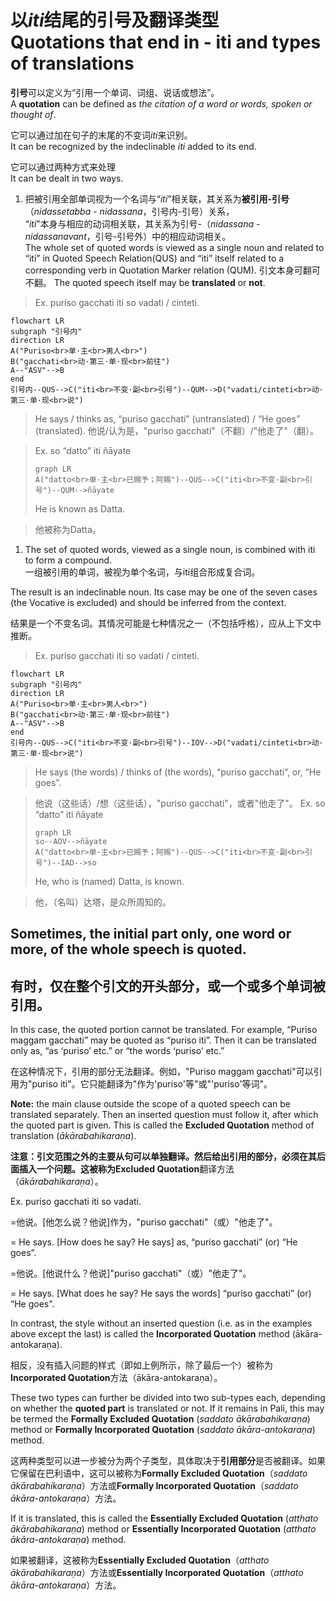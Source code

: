 # 以*iti*结尾的引号及翻译类型<br>Quotations that end in - iti and types of translations

**引号**可以定义为“引用一个单词、词组、说话或想法”。<br>
A **quotation** can be defined as *the citation of a word or words, spoken or thought of*.


它可以通过加在句子的末尾的不变词*iti*来识别。<br>
It can be recognized by the indeclinable *iti* added to its end.



它可以通过两种方式来处理<br>It can be dealt in two ways.

1. 把被引用全部单词视为一个名词与“*iti*”相关联，其关系为**被引用-引号**（*nidassetabba - nidassana*，引号内-引号）关系，<br>
“*iti*”本身与相应的动词相关联，其关系为引号-（*nidassana - nidassanavant*，引号-引号外）中的相应动词相关。<br>
The whole set of quoted words is viewed as a single noun and related to “iti” in Quoted Speech Relation(QUS) and “iti” itself related to a corresponding verb in Quotation Marker relation (QUM).
引文本身可翻可不翻。
The quoted speech itself may be **translated** or **not**.


>Ex. puriso gacchati iti so vadati / cinteti.

```mermaid
flowchart LR
subgraph "引号内"
direction LR
A("Puriso<br>单·主<br>男人<br>")
B("gacchati<br>动·第三·单·现<br>前往")
A--"ASV"-->B
end
引号内--QUS-->C("iti<br>不变·副<br>引号")--QUM-->D("vadati/cinteti<br>动·第三·单·现<br>说")
```

>He says / thinks as, “puriso gacchati” (untranslated) / “He goes” (translated).
>他说/认为是，"puriso gacchati"（不翻）/"他走了"（翻）。

>Ex. so “datto” iti ñāyate
>```mermaid
>graph LR
>A("datto<br>单·主<br>已赐予；阿赐")--QUS-->C("iti<br>不变·副<br>引号")--QUM-->ñāyate
>```
>He is known as Datta.

>他被称为Datta。

1. The set of quoted words, viewed as a single noun, is combined with iti to form a compound.
<br>一组被引用的单词，被视为单个名词，与iti组合形成复合词。

The result is an indeclinable noun. Its case may be one of the seven cases (the Vocative is excluded) and should be inferred from the context.

结果是一个不变名词。其情况可能是七种情况之一（不包括呼格），应从上下文中推断。

>Ex. puriso gacchati iti so vadati / cinteti.

```mermaid
flowchart LR
subgraph "引号内"
direction LR
A("Puriso<br>单·主<br>男人<br>")
B("gacchati<br>动·第三·单·现<br>前往")
A--"ASV"-->B
end
引号内--QUS-->C("iti<br>不变·副<br>引号")--IOV-->D("vadati/cinteti<br>动·第三·单·现<br>说")
```

>He says (the words) / thinks of (the words), “puriso gacchati”, or, “He goes”.

>他说（这些话）/想（这些话），"puriso gacchati"，或者"他走了"。
>Ex. so “datto” iti ñāyate
>```mermaid
>graph LR
>so--AOV-->ñāyate
>A("datto<br>单·主<br>已赐予；阿赐")--QUS-->C("iti<br>不变·副<br>引号")--IAD-->so
>```
>He, who is (named) Datta, is known.

>他，（名叫）达塔，是众所周知的。

## Sometimes, the initial part only, one word or more, of the whole speech is quoted.
## 有时，仅在整个引文的开头部分，或一个或多个单词被引用。
In this case, the quoted portion cannot be translated. 
For example, “Puriso maggam gacchati” may be quoted as “puriso iti”.
Then it can be translated only as, “as ‘puriso’ etc.” or “the words ‘puriso’ etc.”

在这种情况下，引用的部分无法翻译。例如，"Puriso maggam gacchati"可以引用为"puriso iti"。它只能翻译为"作为'puriso'等"或"'puriso'等词"。

**Note:** the main clause outside the scope of a quoted speech can be translated separately.
Then an inserted question must follow it, after which the quoted part is given.
This is called the **Excluded Quotation** method of translation (*ākārabahikaraṇa*).

**注意：**引文范围之外的主要从句可以单独翻译。然后给出引用的部分，必须在其后面插入一个问题。这被称为**Excluded Quotation**翻译方法（*ākārabahikaraṇa*）。

Ex. puriso gacchati iti so vadati.

=他说。[他怎么说？他说]作为，"puriso gacchati"（或）"他走了"。

= He says. [How does he say? He says] as, “puriso gacchati” (or) “He goes”.

=他说。[他说什么？他说]"puriso gacchati"（或）"他走了"。

= He says. [What does he say? He says the words] “puriso gacchati” (or) “He goes”.

In contrast, the style without an inserted question (i.e. as in the examples above
except the last) is called the **Incorporated Quotation** method (ākāra-antokaraṇa).

相反，没有插入问题的样式（即如上例所示，除了最后一个）被称为**Incorporated Quotation**方法（ākāra-antokaraṇa）。

These two types can further be divided into two sub-types each, depending on whether the **quoted part** is translated or not.
If it remains in Pali, this may be termed the **Formally Excluded Quotation** (*saddato ākārabahikaraṇa*) method or **Formally Incorporated Quotation** (*saddato ākāra-antokaraṇa*) method.

这两种类型可以进一步被分为两个子类型，具体取决于**引用部分**是否被翻译。如果它保留在巴利语中，这可以被称为**Formally Excluded Quotation**（*saddato ākārabahikaraṇa*）方法或**Formally Incorporated Quotation**（*saddato ākāra-antokaraṇa*）方法。

If it is translated, this is called the **Essentially Excluded Quotation** (*atthato
ākārabahikaraṇa*) method or **Essentially Incorporated Quotation** (*atthato ākāra-antokaraṇa*) method.

如果被翻译，这被称为**Essentially Excluded Quotation**（*atthato ākārabahikaraṇa*）方法或**Essentially Incorporated Quotation**（*atthato ākāra-antokaraṇa*）方法。
